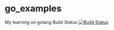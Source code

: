 # go_examples
My learning on golang
Build Status [![Build Status](https://travis-ci.com/harshakhegde/go_examples.svg?branch=master)](https://travis-ci.com/harshakhegde/go_examples)
